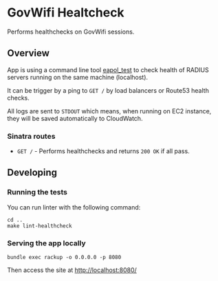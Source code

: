 # GovWifi Healtcheck

Performs healthchecks on GovWifi sessions.

## Overview

App is using a command line tool [eapol_test](https://www.mankier.com/8/eapol_test) to check health of RADIUS servers running on the same machine (localhost).

It can be trigger by a ping to `GET /` by load balancers or Route53 health checks.

All logs are sent to `STDOUT` which means, when running on EC2 instance, they will be saved automatically to CloudWatch.

### Sinatra routes

* `GET /` - Performs healthchecks and returns `200 OK` if all pass.

## Developing

### Running the tests

You can run  linter with the following command:

```shell
cd ..
make lint-healthcheck
```

### Serving the app locally

```shell
bundle exec rackup -o 0.0.0.0 -p 8080
```

Then access the site at [http://localhost:8080/](http://localhost:8080/)
